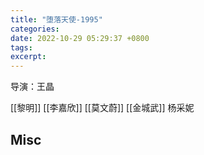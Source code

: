 ```yaml
---
title: "堕落天使-1995"
categories: 
date: 2022-10-29 05:29:37 +0800
tags: 
excerpt: 
---
```


导演：王晶

[[黎明]]
[[李嘉欣]]
[[莫文蔚]]
[[金城武]]
杨采妮








## Misc




